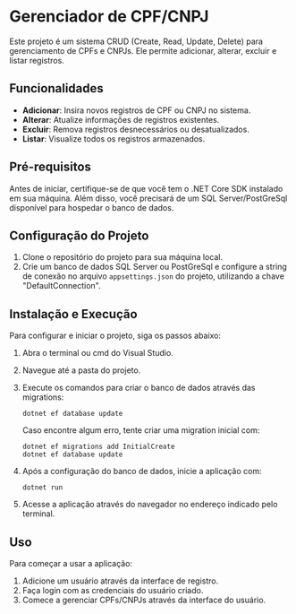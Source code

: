# Gerenciador de CPF/CNPJ

Este projeto é um sistema CRUD (Create, Read, Update, Delete) para gerenciamento de CPFs e CNPJs. Ele permite adicionar, alterar, excluir e listar registros.

## Funcionalidades

- **Adicionar**: Insira novos registros de CPF ou CNPJ no sistema.
- **Alterar**: Atualize informações de registros existentes.
- **Excluir**: Remova registros desnecessários ou desatualizados.
- **Listar**: Visualize todos os registros armazenados.

## Pré-requisitos

Antes de iniciar, certifique-se de que você tem o .NET Core SDK instalado em sua máquina. Além disso, você precisará de um SQL Server/PostGreSql disponível para hospedar o banco de dados.

## Configuração do Projeto

1. Clone o repositório do projeto para sua máquina local.
2. Crie um banco de dados SQL Server ou PostGreSql e configure a string de conexão no arquivo `appsettings.json` do projeto, utilizando a chave "DefaultConnection".

## Instalação e Execução

Para configurar e iniciar o projeto, siga os passos abaixo:

1. Abra o terminal ou cmd do Visual Studio.
2. Navegue até a pasta do projeto.
3. Execute os comandos para criar o banco de dados através das migrations:

    ```
    dotnet ef database update
    ```

    Caso encontre algum erro, tente criar uma migration inicial com:

    ```
    dotnet ef migrations add InitialCreate
    dotnet ef database update
    ```

4. Após a configuração do banco de dados, inicie a aplicação com:

    ```
    dotnet run
    ```

5. Acesse a aplicação através do navegador no endereço indicado pelo terminal.

## Uso

Para começar a usar a aplicação:

1. Adicione um usuário através da interface de registro.
2. Faça login com as credenciais do usuário criado.
3. Comece a gerenciar CPFs/CNPJs através da interface do usuário.